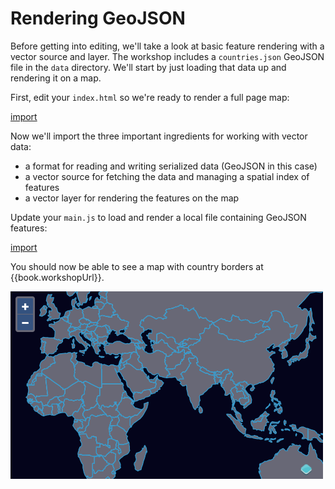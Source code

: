 # Rendering GeoJSON

Before getting into editing, we'll take a look at basic feature rendering with a vector source and layer.  The workshop includes a `countries.json` GeoJSON file in the `data` directory.  We'll start by just loading that data up and rendering it on a map.

First, edit your `index.html` so we're ready to render a full page map:

[import](../../../src/en/examples/vector/geojson.html)

Now we'll import the three important ingredients for working with vector data:

 * a format for reading and writing serialized data (GeoJSON in this case)
 * a vector source for fetching the data and managing a spatial index of features
 * a vector layer for rendering the features on the map

Update your `main.js` to load and render a local file containing GeoJSON features:

[import](../../../src/en/examples/vector/geojson.js)

You should now be able to see a map with country borders at {{book.workshopUrl}}.

![GeoJSON features](geojson.png)
